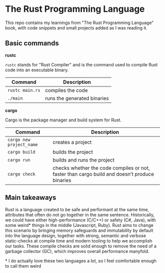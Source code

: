 # The Rust Programming Language

This repo contains my learnings from "The Rust Programming Language" book, with code snippets and small projects added as I was reading it.

## Basic commands

**rustc**

`rustc` stands for "Rust Compiler" and is the command used to compile Rust code into an executable binary.

| Command         | Description                 |
| --------------- | --------------------------- |
| `rustc main.rs` | compiles the code           |
| `./main`        | runs the generated binaries |

**cargo**

Cargo is the package manager and build system for Rust.

| Command                  | Description                                                                                   |
| ------------------------ | --------------------------------------------------------------------------------------------- |
| `cargo new project_name` | creates a project                                                                             |
| `cargo build`            | builds the project                                                                            |
| `cargo run`              | builds and runs the project                                                                   |
| `cargo check`            | checks whether the code compiles or not, faster than cargo build and doesn’t produce binaries |

## Main takeaways

Rust is a language created to be safe and performant at the same time, attributes that often do not go together in the same sentence. Historically, we could have either high-performance (C/C++) or safety (C#, Java), with some weird\* things in the middle (Javascript, Ruby). Rust aims to change this scenario by bringing memory safeguards and immutability by default into the language design, together with strong, semantic and verbose static-checks at compile time and modern tooling to help we accomplish our tasks. These compile checks are solid enough to remove the need of a garbage collector (GC), which improves overall performance manyfold.

\* I do actually love these two languages a lot, so I feel comfortable enough to call them weird
